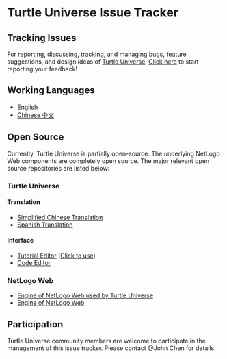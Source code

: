# Turtle Universe Issue Tracker

## Tracking Issues
For reporting, discussing, tracking, and managing bugs, feature suggestions, and design ideas of [Turtle Universe](https://www.turtlesim.com/turtle-universe/index.html). [Click here](https://github.com/NetLogo-Mobile/Turtle-Universe-Issue-Tracker/issues) to start reporting your feedback!

## Working Languages
* [English](https://github.com/NetLogo-Mobile/Turtle-Universe-Issue-Tracker/)
* [Chinese 中文](https://gitee.com/turtle-sim/turtle-universe-issue-tracker)

## Open Source
Currently, Turtle Universe is partially open-source. The underlying NetLogo Web components are completely open source. The major relevant open source repositories are listed below:

### Turtle Universe
#### Translation
* [Simplified Chinese Translation](https://github.com/NetLogo-Mobile/Translation-Chinese)
* [Spanish Translation](https://github.com/NetLogo-Mobile/Translation-Spanish)

#### Interface
* [Tutorial Editor](https://github.com/NetLogo-Mobile/Tutorial-Editor) ([Click to use](https://netlogo-mobile.github.io/Tutorial-Editor/))
* [Code Editor](https://github.com/NetLogo-Mobile/Mobile-Editor)

### NetLogo Web
* [Engine of NetLogo Web used by Turtle Universe](https://github.com/NetLogo-Mobile/Tortoise/tree/wip-tortuga)
* [Engine of NetLogo Web](https://github.com/NetLogo/Tortoise)

## Participation
Turtle Universe community members are welcome to participate in the management of this issue tracker. Please contact @John Chen for details.
